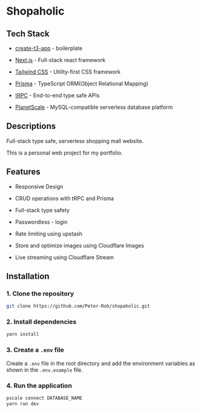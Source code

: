 # Shopaholic

## Tech Stack

- [create-t3-app](https://create.t3.gg/) - boilerplate

- [Next.js](https://nextjs.org) - Full-stack react framework

- [Tailwind CSS](https://tailwindcss.com) - Utility-first CSS framework

- [Prisma](https://prisma.io) - TypeScript ORM(Object Relational Mapping)

- [tRPC](https://trpc.io) - End-to-end type safe APIs

- [PlanetScale](https://planetscale.com) - MySQL-compatible serverless database platform

## Descriptions

Full-stack type safe, serverless shopping mall website.

This is a personal web project for my portfolio.

## Features

- Responsive Design

- CRUD operations with tRPC and Prisma

- Full-stack type safety

- Passwordless - login

- Rate limiting using upstash

- Store and optimize images using Cloudflare Images

- Live streaming using Cloudflare Stream

## Installation

### 1. Clone the repository

```bash
git clone https://github.com/Peter-Roh/shopaholic.git
```

### 2. Install dependencies

```bash
yarn install
```

### 3. Create a `.env` file

Create a `.env` file in the root directory and add the environment variables as shown in the `.env.example` file.

### 4. Run the application

```bash
pscale connect DATABASE_NAME
yarn run dev
```
